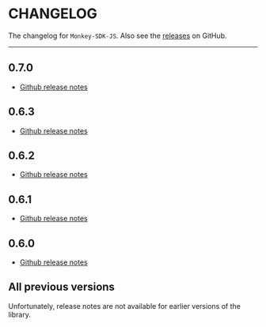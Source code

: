 # CHANGELOG

The changelog for `Monkey-SDK-JS`. Also see the [releases](https://github.com/Criptext/Monkey-SDK-JS/releases) on GitHub.

--------------------------------------

0.7.0
-----

- [Github release notes](https://github.com/Criptext/Monkey-SDK-JS/releases/tag/0.7.0)

0.6.3
-----

- [Github release notes](https://github.com/Criptext/Monkey-SDK-JS/releases/tag/0.6.3)

0.6.2
-----

- [Github release notes](https://github.com/Criptext/Monkey-SDK-JS/releases/tag/0.6.2)

0.6.1
-----

- [Github release notes](https://github.com/Criptext/Monkey-SDK-JS/releases/tag/0.6.1)

0.6.0
-----

- [Github release notes](https://github.com/Criptext/Monkey-SDK-JS/releases/tag/0.6.0)

All previous versions
---------------------

Unfortunately, release notes are not available for earlier versions of the library.
